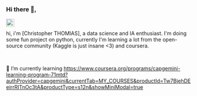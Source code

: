 ### Hi there 👋,

<a href="https://www.linkedin.com/in/christopher-thomias/">
  <img align="left" alt="Christopher's LinkedIN" width="22px" src="https://raw.githubusercontent.com/peterthehan/peterthehan/master/assets/linkedin.svg" />
</a>

<br />

hi, i'm [Christopher THOMIAS], a data science and IA enthusiast. I'm doing some fun project on python, currently I'm learning a lot from the open-source community (Kaggle is just insane <3) and coursera. 

<br />

 🌱 I’m currently learning https://www.coursera.org/programs/capgemini-learning-program-71mtd?authProvider=capgemini&currentTab=MY_COURSES&productId=Tw7BjehDEeirrRITnOc3tA&productType=s12n&showMiniModal=true

<!--
**thomiaschristopher/ThomiasChristopher** is a ✨ _special_ ✨ repository because its `README.md` (this file) appears on your GitHub profile.

Here are some ideas to get you started:

- 🔭 I’m currently working on ...
- 🌱 I’m currently learning ...
- 👯 I’m looking to collaborate on ...
- 🤔 I’m looking for help with ...
- 💬 Ask me about ...
- 📫 How to reach me: ...
- 😄 Pronouns: ...
- ⚡ Fun fact: ...
-->

